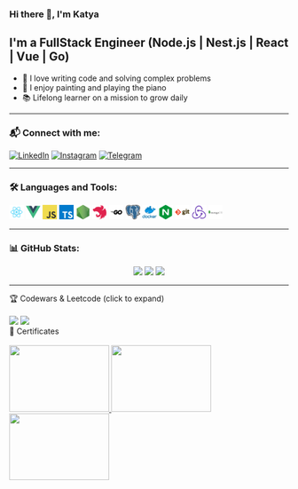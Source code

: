 ### Hi there 👋, I'm Katya

## I'm a FullStack Engineer (Node.js | Nest.js | React | Vue | Go)

- 💪 I love writing code and solving complex problems  
- 🎨 I enjoy painting and playing the piano  
- 📚 Lifelong learner on a mission to grow daily

---

### 📬 Connect with me:

[![LinkedIn](https://img.shields.io/badge/-LinkedIn-0077B5?style=flat&logo=linkedin)](https://www.linkedin.com/in/ekaterina-kan/)
[![Instagram](https://img.shields.io/badge/-Instagram-E4405F?style=flat&logo=instagram&logoColor=white)](https://www.instagram.com/katyakan_/)
[![Telegram](https://img.shields.io/badge/-Telegram-2CA5E0?style=flat&logo=telegram&logoColor=white)](https://t.me/kankatya/)

---

### 🛠️ Languages and Tools:

<p align="left">
  <img src="https://raw.githubusercontent.com/github/explore/main/topics/react/react.png" width="26" alt="React"/>
  <img src="https://raw.githubusercontent.com/github/explore/main/topics/vue/vue.png" width="26" alt="Vue"/>
  <img src="https://raw.githubusercontent.com/github/explore/main/topics/javascript/javascript.png" width="26" alt="JavaScript"/>
  <img src="https://raw.githubusercontent.com/github/explore/main/topics/typescript/typescript.png" width="26" alt="TypeScript"/>
  <img src="https://raw.githubusercontent.com/github/explore/main/topics/nodejs/nodejs.png" width="26" alt="Node.js"/>
  <img src="https://raw.githubusercontent.com/github/explore/main/topics/nestjs/nestjs.png" width="26" alt="NestJS"/>
  <img src="https://raw.githubusercontent.com/github/explore/main/topics/go/go.png" width="26" alt="Go"/>
  <img src="https://raw.githubusercontent.com/github/explore/main/topics/postgresql/postgresql.png" width="26" alt="PostgreSQL"/>
  <img src="https://raw.githubusercontent.com/github/explore/main/topics/docker/docker.png" width="26" alt="Docker"/>
  <img src="https://raw.githubusercontent.com/github/explore/main/topics/nginx/nginx.png" width="26" alt="Nginx"/>
  <img src="https://raw.githubusercontent.com/github/explore/main/topics/git/git.png" width="26" alt="Git"/>
  <img src="https://raw.githubusercontent.com/github/explore/main/topics/redux/redux.png" width="26" alt="Redux"/>
  <img src="https://raw.githubusercontent.com/github/explore/main/topics/mongodb/mongodb.png" width="26" alt="MongoDB"/>
</p>

---

### 📊 GitHub Stats:

<p align="center">
  <img src="https://github-readme-stats.vercel.app/api?username=katyakan&show_icons=true&theme=jolly" height="150px"/>
  <img src="https://github-readme-stats.vercel.app/api/top-langs/?username=katyakan&layout=compact&theme=jolly" height="150px"/>
  <img src="https://github-readme-streak-stats.herokuapp.com/?user=katyakan&theme=jolly" height="150px"/>
</p>

---

<!--<details>-->
  <summary>🏆 Codewars & Leetcode (click to expand)</summary>
  <br>
  <img src="https://badges.peiyuan.ch/leetcode/Katya_kan/solved?difficulty=all" />
  <img src="https://www.codewars.com/users/rsschool_eb945d8bcfc74012/badges/micro" />
<!--</details>-->

<!--<details>-->
  <summary>📜 Certificates</summary>
  <br>
  <a href="https://www.codecademy.com/profiles/Ekaterina_Kan/certificates/705dcb15de0da4dd9d9fc4f3274b430e/">
    <img height="120em" width="180em" src="https://user-images.githubusercontent.com/106536102/229682741-115f5a95-c135-4889-88d1-f7a115d64399.png"/>
  </a>
  <a href="https://www.freecodecamp.org/certification/kitmad/javascript-algorithms-and-data-structures/">
    <img height="120em" width="180em" src="https://user-images.githubusercontent.com/106536102/229683214-738f99fb-3d73-4de2-8e80-d9bf8233c646.png"/>
  </a>
  <a href="https://www.freecodecamp.org/certification/kitmad/responsive-web-design/">
    <img height="120em" width="180em" src="https://user-images.githubusercontent.com/106536102/233000657-e9c1fe8a-731a-4c1c-9535-8c7ca5f9471c.png"/>
  </a>
<!-- </details> -->
